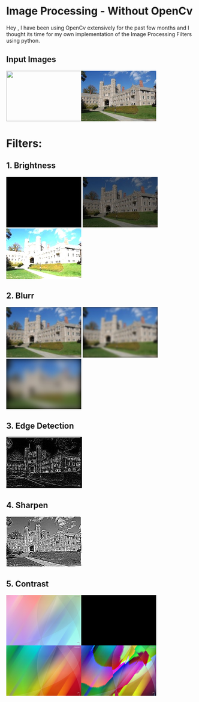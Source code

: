 # Image Processing - Without OpenCv

Hey , I have been using OpenCv extensively for the past few months and I thought its time for my own implementation of the Image Processing Filters using python.

## Input Images
![](input/princeton_small.jpg) <a href="url"><img src="https://github.com/HarmannSinghMann/Image-Process-ing/blob/main/input/c.jpgg" align="left" height="134" width="200" ></a>


# Filters: 
## 1. Brightness 
![wassup](output/bright/princeton_small_brightness_0.jpg) ![](output/bright/princeton_small_brightness_0.5.jpg) ![](output/bright/princeton_small_brightness_2.0.jpg) 


## 2. Blurr
![](output/blur/blur_0.125.jpg) ![](output/blur/blur_2.jpg) ![](output/blur/blur_8.jpg)


## 3. Edge Detection
![](output/edge_d/edgedetect.jpg)

## 4. Sharpen
![](output/sharpen/sharpen.jpg)

## 5. Contrast
<a href="url"><img src="https://github.com/HarmannSinghMann/Image-Process-ing/blob/main/output/contrast/c_contrast_-0.5.jpg" align="left" height="134" width="200" ></a>

<a href="url"><img src="https://github.com/HarmannSinghMann/Image-Process-ing/blob/main/output/contrast/c_contrast_0.0.jpg" align="left" height="134" width="200" ></a>

<a href="url"><img src="https://github.com/HarmannSinghMann/Image-Process-ing/blob/main/output/contrast/c_contrast_0.5.jpg" align="left" height="134" width="200" ></a>

<a href="url"><img src="https://github.com/HarmannSinghMann/Image-Process-ing/blob/main/output/contrast/c_contrast_2.0.jpg" align="left" height="134" width="200" ></a>
